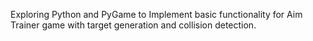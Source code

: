 Exploring Python and PyGame to Implement basic functionality for Aim Trainer game with target generation and collision detection.
